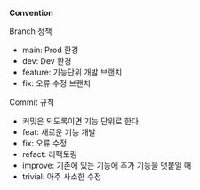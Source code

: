 **Convention**

Branch 정책
- main: Prod 환경
- dev: Dev 환경
- feature: 기능단위 개발 브랜치
- fix: 오류 수정 브랜치

Commit 규칙
- 커밋은 되도록이면 기능 단위로 한다.
- feat: 새로운 기능 개발
- fix: 오류 수정
- refact: 리팩토링
- improve: 기존에 있는 기능에 추가 기능을 덧붙일 때
- trivial: 아주 사소한 수정
